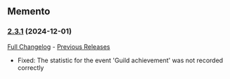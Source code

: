 ## Memento
### [2.3.1](https://github.com/diomsg-code/Memento/tree/2.3.1) (2024-12-01)
[Full Changelog](https://github.com/diomsg-code/Memento/compare/2.3.0...2.3.1) - [Previous Releases](https://github.com/diomsg-code/Memento/releases)

- Fixed: The statistic for the event 'Guild achievement' was not recorded correctly
